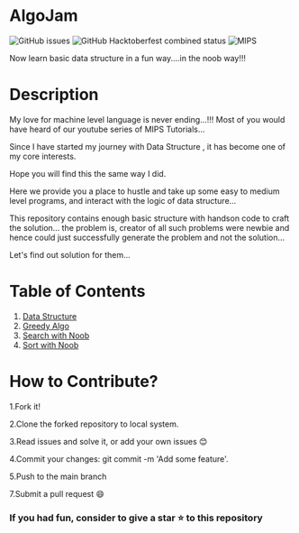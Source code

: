 # AlgoJam

![GitHub issues](https://img.shields.io/github/issues/noobDevelopers/playWithMIPS)
![GitHub Hacktoberfest combined status](https://img.shields.io/github/hacktoberfest/2020/noobDevelopers/playWithMIPS)
![MIPS](https://img.shields.io/badge/-MIPS-blue)

Now learn basic data structure in a fun way....in the noob way!!!
# Description

My love for machine level language is never ending...!!!
Most of you would have heard of our youtube series of MIPS Tutorials...

Since I have started my journey with Data Structure , it has become one of my core interests.

Hope you will find this the same way I did.

Here we provide you a place to hustle and take up some easy to medium level programs, and interact with the logic of data structure...

This repository contains enough basic structure with handson code to craft the solution... the problem is, creator of all such problems were newbie and hence could just successfully generate the problem and not the solution...

Let's find out solution for them...

# Table of Contents
1. <a href="https://github.com/noobDevelopers/AlgoJam/tree/main/datastructure-with-noob">Data Structure</a>
2. <a href="https://github.com/noobDevelopers/AlgoJam/tree/main/greedy-algos">Greedy Algo</a>
3. <a href="https://github.com/noobDevelopers/AlgoJam/tree/main/search-with-noob">Search with Noob</a>
4. <a href="https://github.com/noobDevelopers/AlgoJam/tree/main/sort-with-noob">Sort with Noob</a>



# How to Contribute?

   1.Fork it!

   2.Clone the forked repository to local system.
   
   3.Read issues and solve it, or add your own issues 😊

   4.Commit your changes: git commit -m 'Add some feature'.

   5.Push to the main branch

   7.Submit a pull request 😄


### If you had fun, consider to give a star ⭐ to this repository
  
